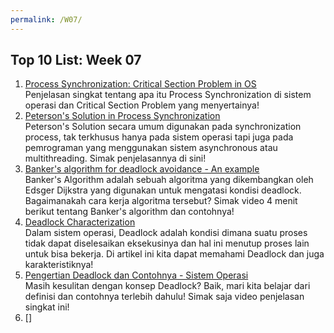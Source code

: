 ```yaml
---
permalink: /W07/
---
```


## Top 10 List: Week 07

1. [Process Synchronization: Critical Section Problem in OS](https://www.guru99.com/process-synchronization.html)<br>Penjelasan singkat tentang apa itu Process Synchronization di sistem operasi dan Critical Section Problem yang menyertainya!
2. [Peterson's Solution in Process Synchronization](https://www.geeksforgeeks.org/petersons-algorithm-in-process-synchronization/)<br>Peterson's Solution secara umum digunakan pada synchronization process, tak terkhusus hanya pada sistem operasi tapi juga pada pemrograman yang menggunakan sistem asynchronous atau multithreading. Simak penjelasannya di sini!
3. [Banker's algorithm for deadlock avoidance - An example](https://www.youtube.com/watch?v=2V2FfP_olaA)<br>Banker's Algorithm adalah sebuah algoritma yang dikembangkan oleh Edsger Dijkstra yang digunakan untuk mengatasi kondisi deadlock. Bagaimanakah cara kerja algoritma tersebut? Simak video 4 menit berikut tentang Banker's algorithm dan contohnya!
4. [Deadlock Characterization](https://padakuu.com/article/105-deadlock-characteristics)<br>Dalam sistem operasi, Deadlock adalah kondisi dimana suatu proses tidak dapat diselesaikan eksekusinya dan hal ini menutup proses lain untuk bisa bekerja. Di artikel ini kita dapat memahami Deadlock dan juga karakteristiknya!
5. [Pengertian Deadlock dan Contohnya - Sistem Operasi](https://www.youtube.com/watch?v=8aYrHM7i0qc)<br>Masih kesulitan dengan konsep Deadlock? Baik, mari kita belajar dari definisi dan contohnya terlebih dahulu! Simak saja video penjelasan singkat ini!
6. []



